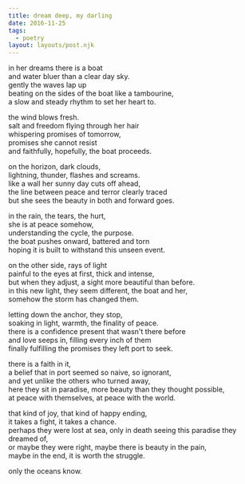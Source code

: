 ```yaml
---
title: dream deep, my darling
date: 2016-11-25
tags:
  - poetry
layout: layouts/post.njk
---
```


in her dreams there is a boat<br/>
and water bluer than a clear day sky.<br/>
gently the waves lap up<br/>
beating on the sides of the boat like a tambourine,<br/>
a slow and steady rhythm to set her heart to.

the wind blows fresh.<br/>
salt and freedom flying through her hair<br/>
whispering promises of tomorrow,<br/>
promises she cannot resist<br/>
and faithfully, hopefully, the boat proceeds.

on the horizon, dark clouds,<br/>
lightning, thunder, flashes and screams.<br/>
like a wall her sunny day cuts off ahead,<br/>
the line between peace and terror clearly traced<br/>
but she sees the beauty in both and forward goes.

in the rain, the tears, the hurt,<br/>
she is at peace somehow,<br/>
understanding the cycle, the purpose.<br/>
the boat pushes onward, battered and torn<br/>
hoping it is built to withstand this unseen event.

on the other side, rays of light<br/>
painful to the eyes at first, thick and intense,<br/>
but when they adjust, a sight more beautiful than before.<br/>
in this new light, they seem different, the boat and her,<br/>
somehow the storm has changed them.

letting down the anchor, they stop,<br/>
soaking in light, warmth, the finality of peace.<br/>
there is a confidence present that wasn't there before<br/>
and love seeps in, filling every inch of them<br/>
finally fulfilling the promises they left port to seek.

there is a faith in it,<br/>
a belief that in port seemed so naive, so ignorant,<br/>
and yet unlike the others who turned away,<br/>
here they sit in paradise, more beauty than they thought possible,<br/>
at peace with themselves, at peace with the world.

that kind of joy, that kind of happy ending,<br/>
it takes a fight, it takes a chance.<br/>
perhaps they were lost at sea, only in death seeing this paradise they dreamed of,<br/>
or maybe they were right, maybe there is beauty in the pain,<br/>
maybe in the end, it is worth the struggle.

only the oceans know.
